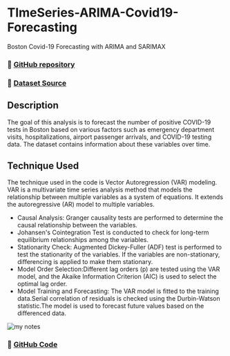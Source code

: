 # TImeSeries-ARIMA-Covid19-Forecasting
Boston Covid-19 Forecasting with ARIMA and SARIMAX



### 🔗 [GitHub repository](https://github.com/Abhiashu10/TImeSeries-ARIMA-Covid19-Forecasting.git)

### 🔗 [Dataset Source](https://bphc-dashboard.shinyapps.io/BPHC-dashboard/)

## Description
The goal of this analysis is to forecast the number of positive COVID-19 tests in Boston based on various factors such as emergency department visits, hospitalizations, airport passenger arrivals, and COVID-19 testing data. The dataset contains information about these variables over time.

## Technique Used
The technique used in the code is Vector Autoregression (VAR) modeling. VAR is a multivariate time series analysis method that models the relationship between multiple variables as a system of equations. It extends the autoregressive (AR) model to multiple variables.
- Causal Analysis: Granger causality tests are performed to determine the causal relationship between the variables.
- Johansen's Cointegration Test is conducted to check for long-term equilibrium relationships among the variables.
- Stationarity Check: Augmented Dickey-Fuller (ADF) test is performed to test the stationarity of the variables.
If the variables are non-stationary, differencing is applied to make them stationary.
- Model Order Selection:Different lag orders (p) are tested using the VAR model, and the Akaike Information Criterion (AIC) is used to select the optimal lag order.
- Model Training and Forecasting: The VAR model is fitted to the training data.Serial correlation of residuals is checked using the Durbin-Watson statistic.The model is used to forecast future values based on the differenced data.

![my notes](/projects/TimeSeries/HeatMap.png)

### 🔗 [GitHub Code](https://github.com/Abhiashu10/TImeSeries-ARIMA-Covid19-Forecasting/blob/0531a660de0e65cc35e01c23b4c29dd90b110cc1/Time_Series-ARIMA-%20Boston_Covid19_ForeCasting.ipynb)
